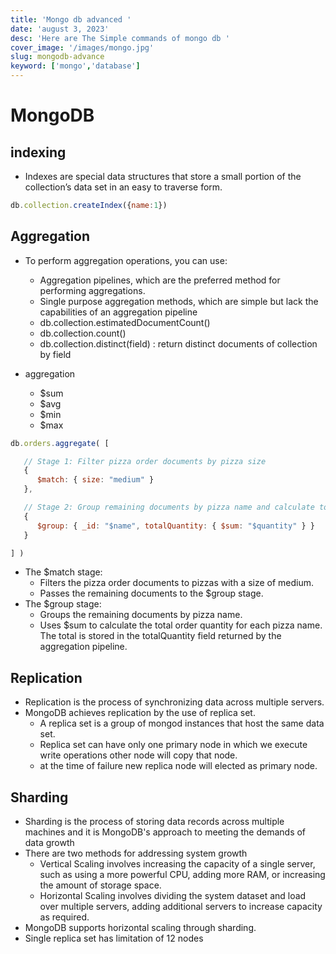 ```yaml
---
title: 'Mongo db advanced '
date: 'august 3, 2023'
desc: 'Here are The Simple commands of mongo db '
cover_image: '/images/mongo.jpg'
slug: mongodb-advance
keyword: ['mongo','database']
---
```

# MongoDB 
## indexing
- Indexes are special data structures that store a small portion of the collection’s data set in an easy to traverse form.
```js
db.collection.createIndex({name:1})
```

## Aggregation
- To perform aggregation operations, you can use:
    - Aggregation pipelines, which are the preferred method for performing aggregations.
    - Single purpose aggregation methods, which are simple but lack the capabilities of an aggregation pipeline
    - db.collection.estimatedDocumentCount()
    - db.collection.count()
    - db.collection.distinct(field) : return distinct documents of collection by field

- aggregation
    - $sum 
    - $avg
    - $min 
    - $max
```js
db.orders.aggregate( [

   // Stage 1: Filter pizza order documents by pizza size
   {
      $match: { size: "medium" }
   },

   // Stage 2: Group remaining documents by pizza name and calculate total quantity
   {
      $group: { _id: "$name", totalQuantity: { $sum: "$quantity" } }
   }

] )
```
- The $match stage:
    - Filters the pizza order documents to pizzas with a size of medium.
    - Passes the remaining documents to the $group stage.
- The $group stage:
    - Groups the remaining documents by pizza name.
    - Uses $sum to calculate the total order quantity for each pizza name. The total is stored in the totalQuantity field returned by the aggregation pipeline.

## Replication
- Replication is the process of synchronizing data across multiple servers.
- MongoDB achieves replication by the use of replica set.
    - A replica set is a group of mongod instances that host the same data set.
    - Replica set can have only one primary node in which we execute write operations other node will copy that node.
    - at the time of failure new replica node will elected as primary node.

## Sharding
- Sharding is the process of storing data records across multiple machines and it is MongoDB's approach to meeting the demands of data growth
- There are two methods for addressing system growth
    - Vertical Scaling involves increasing the capacity of a single server, such as using a more powerful CPU, adding more RAM, or increasing the amount of storage space.
    - Horizontal Scaling involves dividing the system dataset and load over multiple servers, adding additional servers to increase capacity as required.
- MongoDB supports horizontal scaling through sharding.
- Single replica set has limitation of 12 nodes